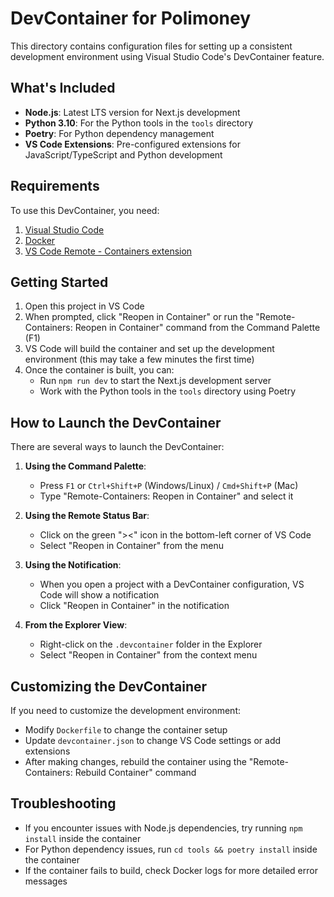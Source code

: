 # DevContainer for Polimoney

This directory contains configuration files for setting up a consistent development environment using Visual Studio Code's DevContainer feature.

## What's Included

- **Node.js**: Latest LTS version for Next.js development
- **Python 3.10**: For the Python tools in the `tools` directory
- **Poetry**: For Python dependency management
- **VS Code Extensions**: Pre-configured extensions for JavaScript/TypeScript and Python development

## Requirements

To use this DevContainer, you need:

1. [Visual Studio Code](https://code.visualstudio.com/)
2. [Docker](https://www.docker.com/products/docker-desktop)
3. [VS Code Remote - Containers extension](https://marketplace.visualstudio.com/items?itemName=ms-vscode-remote.remote-containers)

## Getting Started

1. Open this project in VS Code
2. When prompted, click "Reopen in Container" or run the "Remote-Containers: Reopen in Container" command from the Command Palette (F1)
3. VS Code will build the container and set up the development environment (this may take a few minutes the first time)
4. Once the container is built, you can:
   - Run `npm run dev` to start the Next.js development server
   - Work with the Python tools in the `tools` directory using Poetry

## How to Launch the DevContainer

There are several ways to launch the DevContainer:

1. **Using the Command Palette**:
   - Press `F1` or `Ctrl+Shift+P` (Windows/Linux) / `Cmd+Shift+P` (Mac)
   - Type "Remote-Containers: Reopen in Container" and select it

2. **Using the Remote Status Bar**:
   - Click on the green "><" icon in the bottom-left corner of VS Code
   - Select "Reopen in Container" from the menu

3. **Using the Notification**:
   - When you open a project with a DevContainer configuration, VS Code will show a notification
   - Click "Reopen in Container" in the notification

4. **From the Explorer View**:
   - Right-click on the `.devcontainer` folder in the Explorer
   - Select "Reopen in Container" from the context menu

## Customizing the DevContainer

If you need to customize the development environment:

- Modify `Dockerfile` to change the container setup
- Update `devcontainer.json` to change VS Code settings or add extensions
- After making changes, rebuild the container using the "Remote-Containers: Rebuild Container" command

## Troubleshooting

- If you encounter issues with Node.js dependencies, try running `npm install` inside the container
- For Python dependency issues, run `cd tools && poetry install` inside the container
- If the container fails to build, check Docker logs for more detailed error messages
